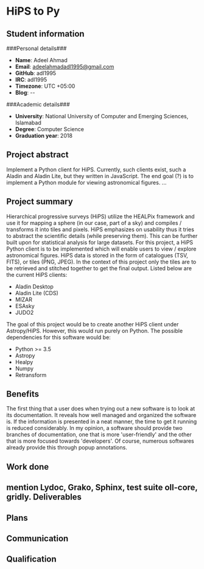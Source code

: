 **HiPS to Py**
===================


Student information
-
###Personal details###
* **Name**: Adeel Ahmad
* **Email**: adeelahmadadl1995@gmail.com
* **GitHub**: adl1995
* **IRC**: adl1995
* **Timezone**: UTC +05:00
* **Blog**: -- 

###Academic details###
* **University**: National University of Computer and Emerging Sciences, Islamabad
* **Degree**: Computer Science 
* **Graduation year**: 2018 

Project abstract
---------------------
Implement a Python client for HiPS. Currently, such clients exist, such a Aladin and Aladin Lite, but they written in JavaScript. The end goal (?) is to implement a Python module for viewing astronomical figures. ... 

Project summary
----------------------
Hierarchical progressive surveys (HiPS) utilize the HEALPix framework and use it for mapping a sphere (in our case, part of a sky) and compiles / transforms it into tiles and pixels. HiPS emphasizes on usability thus it tries to abstract the scientific details (while preserving them). This can be further built upon for statistical analysis for large datasets. For this project, a HiPS Python client is to be implemented which will enable users to view / explore astronomical figures. HiPS data is stored in the form of catalogues (TSV, FITS), or tiles (PNG, JPEG). In the context of this project only the tiles are to be retrieved and stitched together to get the final output. Listed below are the current HiPS clients:

* Aladin Desktop
* Aladin Lite (CDS)
* MIZAR
* ESAsky
* JUDO2 

The goal of this project would be to create another HiPS client under Astropy/HiPS. However, this would run purely on Python. The possible dependencies for this software would be:

* Python >= 3.5
*  Astropy
* Healpy
* Numpy
* Retransform

Benefits
-
The first thing that a user does when trying out a new software is to look at its documentation. It reveals how well managed and organized the software is. If the information is presented in a neat manner, the time to get it running is reduced considerably. In my opinion, a software should provide two branches of documentation, one that is more 'user-friendly' and the other that is more focused towards 'developers'. Of course, numerous softwares already provide this through popup annotations.

Work done
- 
mention Lydoc, Grako, Sphinx, test suite oll-core, gridly.
Deliverables
-

Plans
-

Communication
---------------------

Qualification
-----------------

